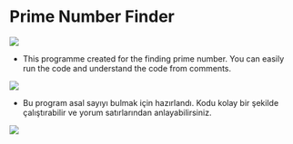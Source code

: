 # Prime Number Finder
<img src="https://user-images.githubusercontent.com/73097560/115834477-dbab4500-a447-11eb-908a-139a6edaec5c.gif">

- This programme created for the finding prime number. You can easily run the code and understand the code from comments.

<img src="https://user-images.githubusercontent.com/73097560/115834477-dbab4500-a447-11eb-908a-139a6edaec5c.gif">

- Bu program asal sayıyı bulmak için hazırlandı. Kodu kolay bir şekilde çalıştırabilir ve yorum satırlarından anlayabilirsiniz.

<img src="https://user-images.githubusercontent.com/73097560/115834477-dbab4500-a447-11eb-908a-139a6edaec5c.gif">
